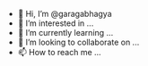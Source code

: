 - 👋 Hi, I’m @garagabhagya
- 👀 I’m interested in ...
- 🌱 I’m currently learning ...
- 💞️ I’m looking to collaborate on ...
- 📫 How to reach me ...

<!---
garagabhagya/garagabhagya is a ✨ special ✨ repository because its `README.md` (this file) appears on your GitHub profile.
You can click the Preview link to take a look at your changes.
--->
